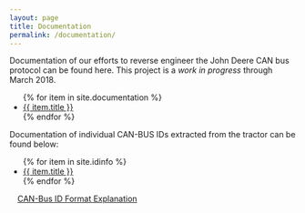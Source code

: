 ```yaml
---
layout: page
title: Documentation
permalink: /documentation/
---
```


Documentation of our efforts to reverse engineer the John Deere CAN bus protocol can be found here.  This project is a *work in progress* through March 2018.

<ul>
{% for item in site.documentation %}
  <li><a href="{{ item.url }}">{{ item.title }}</a></li>
{% endfor %}
</ul>

Documentation of individual CAN-BUS IDs extracted from the tractor can be found below:

<ul>
{% for item in site.idinfo %}
  <li><a href="{{ item.url }}">{{ item.title }}</a></li>
{% endfor %}
</ul>

<p style="text-indent:1em"><a href="/IdExplanation">CAN-Bus ID Format Explanation</a></p>
